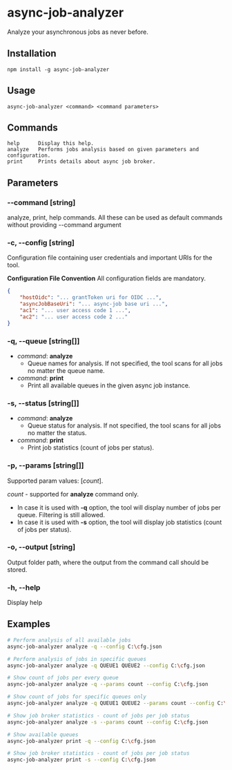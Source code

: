 # async-job-analyzer
Analyze your asynchronous jobs as never before.

## Installation
```
npm install -g async-job-analyzer
```

## Usage
```
async-job-analyzer <command> <command parameters>
```

## Commands
```
help      Display this help.
analyze   Performs jobs analysis based on given parameters and configuration.
print     Prints details about async job broker.
```

## Parameters
### **--command** [string] 
analyze, print, help commands. All these can be used as default commands without providing --command argument

### -c, --config [string]
Configuration file containing user credentials and important URIs for the tool.

**Configuration File Convention**
All configuration fields are mandatory.
```json
{
    "hostOidc": "... grantToken uri for OIDC ...",
	"asyncJobBaseUri": "... async-job base uri ...",
	"ac1": "... user access code 1 ...",
	"ac2": "... user access code 2 ..."
}
```

### -q, --queue [string[]]
- *command*: **analyze**
    - Queue names for analysis. If not specified, the tool scans for all jobs no matter the queue name.
- *command*: **print**
    - Print all available queues in the given async job instance.

### -s, --status [string[]]
- *command*: **analyze**
    - Queue status for analysis. If not specified, the tool scans for all jobs no matter the status.
- *command*: **print**
    - Print job statistics (count of jobs per status).

### -p, --params [string[]]
Supported param values: [*count*].

*count* - supported for **analyze** command only.
- In case it is used with **-q** option, the tool will display number of jobs per queue. Filtering is still allowed.
- In case it is used with **-s** option, the tool will display job statistics (count of jobs per status).

### -o, --output [string]
Output folder path, where the output from the command call should be stored.

### -h, --help
Display help

## Examples
```bash
# Perform analysis of all available jobs
async-job-analyzer analyze -q --config C:\cfg.json

# Perform analysis of jobs in specific queues
async-job-analyzer analyze -q QUEUE1 QUEUE2 --config C:\cfg.json

# Show count of jobs per every queue
async-job-analyzer analyze -q --params count --config C:\cfg.json

# Show count of jobs for specific queues only
async-job-analyzer analyze -q QUEUE1 QUEUE2 --params count --config C:\cfg.json

# Show job broker statistics - count of jobs per job status
async-job-analyzer analyze -s --params count --config C:\cfg.json

# Show available queues
async-job-analyzer print -q --config C:\cfg.json

# Show job broker statistics - count of jobs per job status
async-job-analyzer print -s --config C:\cfg.json
```